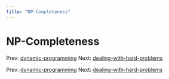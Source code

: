 ```yaml
---
title: "NP-Completeness"
---
```


# NP-Completeness

Prev: [dynamic-programming](dynamic-programming.md)
Next: [dealing-with-hard-problems](dealing-with-hard-problems.md)

Prev: [dynamic-programming](dynamic-programming.md)
Next: [dealing-with-hard-problems](dealing-with-hard-problems.md)
